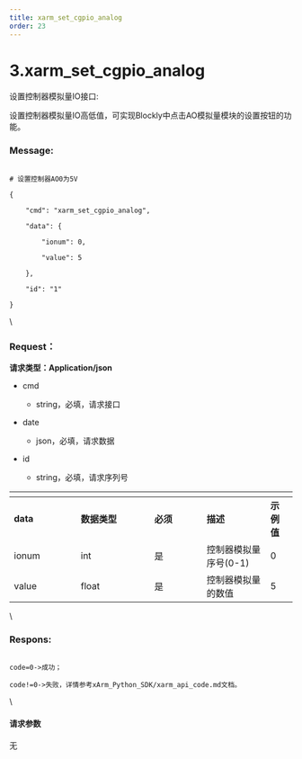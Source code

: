 ```yaml
---
title: xarm_set_cgpio_analog
order: 23
---
```

# 3.xarm\_set\_cgpio\_analog



 



设置控制器模拟量IO接口:

设置控制器模拟量IO高低值，可实现Blockly中点击AO模拟量模块的设置按钮的功能。



### Message:  



```

# 设置控制器AO0为5V

{

    "cmd": "xarm_set_cgpio_analog",

    "data": {

        "ionum": 0,

        "value": 5

    },

    "id": "1"

}

```



\





### Request：    



**请求类型：Application/json**



* cmd

  * string，必填，请求接口

* date

  * json，必填，请求数据

* id

  * string，必填，请求序列号



<table data-header-hidden><thead><tr><th width="103"></th><th width="115"></th><th width="77"></th><th></th><th></th></tr></thead><tbody><tr><td><strong>data</strong></td><td><strong>数据类型</strong></td><td><strong>必须</strong></td><td><strong>描述</strong></td><td><strong>示例值</strong></td></tr><tr><td>ionum</td><td>int</td><td>是</td><td>控制器模拟量序号(0-1)</td><td>0</td></tr><tr><td>value</td><td>float</td><td>是</td><td>控制器模拟量的数值</td><td>5</td></tr></tbody></table>



\





### Respons:     



```

code=0->成功；

code!=0->失败，详情参考xArm_Python_SDK/xarm_api_code.md文档。

```



\





#### 请求参数



无

